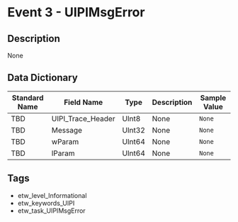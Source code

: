 # Event 3 - UIPIMsgError

## Description
None

## Data Dictionary
|Standard Name|Field Name|Type|Description|Sample Value|
|---|---|---|---|---|
|TBD|UIPI_Trace_Header|UInt8|None|`None`|
|TBD|Message|UInt32|None|`None`|
|TBD|wParam|UInt64|None|`None`|
|TBD|lParam|UInt64|None|`None`|

## Tags
* etw_level_Informational
* etw_keywords_UIPI
* etw_task_UIPIMsgError